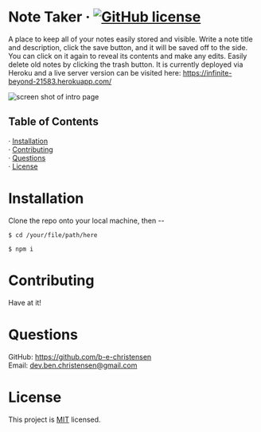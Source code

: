 # Note Taker &middot; [![GitHub license](https://img.shields.io/badge/License-MIT-yellow.svg)](https://opensource.org/licenses/MIT)   
   
  A place to keep all of your notes easily stored and visible. Write a note title and description, click the save button, and it will be saved off to the side. You can click on it again to reveal its contents and make any edits. Easily delete old notes by clicking the trash button. It is currently deployed via Heroku and a live server version can be visited here: https://infinite-beyond-21583.herokuapp.com/

  ![screen shot of intro page](./public/assets/images/noteTaker.png)
     
  ## Table of Contents  
  &middot; [Installation](#installation)  
  &middot; [Contributing](#contributing)  
  &middot; [Questions](#questions)  
  &middot; [License](#license)  
  
  # Installation  
  
  Clone the repo onto your local machine, then --
  ``` 
  $ cd /your/file/path/here  
  ```
  ```
  $ npm i 
  ```
   
  # Contributing  
    
  Have at it!  
   
  # Questions  
    
  GitHub: https://github.com/b-e-christensen  
  Email: dev.ben.christensen@gmail.com
   
  # License  
    
  This project is <a href="https://opensource.org/licenses/MIT" target="_blank">MIT</a> licensed.
